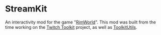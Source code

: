 # StreamKit

An interactivity mod for the game "[RimWorld](https://store.steampowered.com/app/294100/RimWorld/)".
This mod was built from the time working on the [Twitch Toolkit](https://github.com/hodlhodl1132/twitchtoolkit) project,
as well as [ToolkitUtils](https://github.com/sirrandoo/toolkit-utils).
